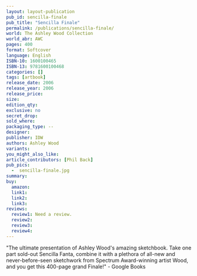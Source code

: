 ```yaml
---
layout: layout-publication
pub_id: sencilla-finale
pub_title: "Sencilla Finale"
permalink: /publications/sencilla-finale/
world: The Ashley Wood Collection
world_abr: AWC
pages: 400
format: Softcover
language: English
ISBN-10: 1600100465
ISBN-13: 9781600100468
categories: []
tags: [artbook]
release_date: 2006
release_year: 2006
release_price: 
size: 
edition_qty:
exclusive: no
secret_drop:
sold_where: 
packaging_type: --
designer: 
publisher: IDW
authors: Ashley Wood
variants:
you_might_also_like: 
article_contributors: [Phil Back]
pub_pics: 
  -  sencilla-finale.jpg
summary: 
buy:
  amazon: 
  link1: 
  link2: 
  link3: 
reviews:
  review1: Need a review.
  review2:
  review3:
  review4:
---
```

"The ultimate presentation of Ashley Wood's amazing sketchbook. Take one part sold-out Sencilla Fanta, combine it with a plethora of all-new and never-before-seen sketchwork from Spectrum Award-winning artist Wood, and you get this 400-page grand Finale!" - Google Books